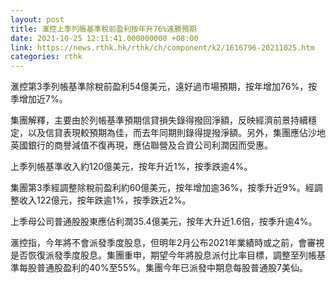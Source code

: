 ```yaml
---
layout: post
title: 滙控上季列帳基準稅前盈利按年升76%遠勝預期
date: 2021-10-25 12:11:41.000000000 +08:00
link: https://news.rthk.hk/rthk/ch/component/k2/1616796-20211025.htm
categories: rthk
---
```


滙控第3季列帳基準除稅前盈利54億美元，遠好過市場預期，按年增加76%，按季增加近7%。

集團解釋，主要由於列帳基準預期信貸損失錄得撥回淨額，反映經濟前景持續穩定，以及信貸表現較預期為佳，而去年同期則錄得提撥淨額。另外，集團應佔沙地英國銀行的商譽減值不復再現，應佔聯營及合資公司利潤因而受惠。

上季列帳基準收入約120億美元，按年升近1%，按季跌逾4%。

集團第3季經調整除稅前盈利約60億美元，按年增加逾36%，按季升近9%。經調整收入122億元，按年跌逾1%，按季跌近2%。

上季母公司普通股股東應佔利潤35.4億美元，按年大升近1.6倍，按季升逾4%。

滙控指，今年將不會派發季度股息，但明年2月公布2021年業績時或之前，會審視是否恢復派發季度股息。集團重申，期望今年將股息派付比率目標，調整至列帳基準每股普通股盈利的40%至55%。集團今年已派發中期息每股普通股7美仙。

